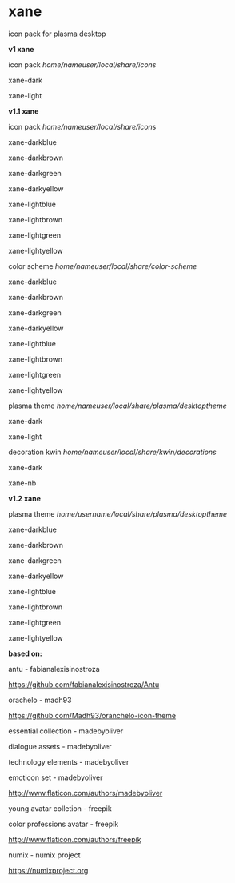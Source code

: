 # **xane**

icon pack for plasma desktop


**v1 xane**

icon pack *home/nameuser/local/share/icons*

xane-dark

xane-light


**v1.1 xane**

icon pack *home/nameuser/local/share/icons*

xane-darkblue

xane-darkbrown

xane-darkgreen

xane-darkyellow

xane-lightblue

xane-lightbrown

xane-lightgreen

xane-lightyellow

color scheme *home/nameuser/local/share/color-scheme*

xane-darkblue

xane-darkbrown

xane-darkgreen

xane-darkyellow

xane-lightblue

xane-lightbrown

xane-lightgreen

xane-lightyellow

plasma theme *home/nameuser/local/share/plasma/desktoptheme*

xane-dark

xane-light

decoration kwin *home/nameuser/local/share/kwin/decorations*

xane-dark

xane-nb

**v1.2 xane**

plasma theme *home/username/local/share/plasma/desktoptheme*

xane-darkblue

xane-darkbrown

xane-darkgreen

xane-darkyellow

xane-lightblue

xane-lightbrown

xane-lightgreen

xane-lightyellow


**based on:**

antu - fabianalexisinostroza

https://github.com/fabianalexisinostroza/Antu

orachelo - madh93

https://github.com/Madh93/oranchelo-icon-theme

essential collection - madebyoliver

dialogue assets - madebyoliver

technology elements - madebyoliver

emoticon set - madebyoliver

http://www.flaticon.com/authors/madebyoliver

young avatar colletion - freepik

color professions avatar - freepik

http://www.flaticon.com/authors/freepik

numix - numix project

https://numixproject.org
